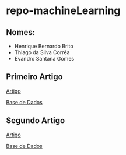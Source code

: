 # repo-machineLearning

## Nomes:
- Henrique Bernardo Brito
- Thiago da Silva Corrêa
- Evandro Santana Gomes

## Primeiro Artigo
[Artigo](https://www.scielo.br/j/rbepop/a/bSFrhRpsZ7T6FSb9hYSbLzP/?format=html&lang=pt)

[Base de Dados](https://www.kaggle.com/datasets/equeiroz/acidentes-rodovias-federais-brasil-jan07-a-jul19?select=datatran2016.csv)

## Segundo Artigo

[Artigo](https://www.cs.toronto.edu/~kriz/learning-features-2009-TR.pdf)

[Base de Dados](https://www.cs.toronto.edu/~kriz/cifar.html)
